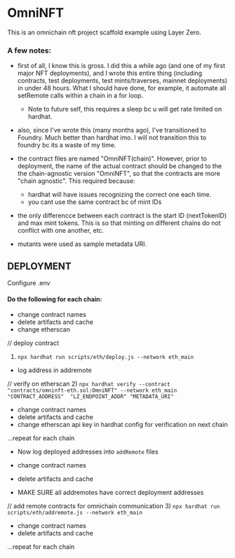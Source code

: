 # OmniNFT

This is an omnichain nft project scaffold example using Layer Zero.

### A few notes:

- first of all, I know this is gross. I did this a while ago (and one of my first major NFT deployments), and I wrote this entire thing (including contracts, test deployments, test mints/traverses, mainnet deployments) in under 48 hours. What I should have done, for example, it automate all setRemote calls within a chain in a for loop.   
    - Note to future self, this requires a sleep bc u will get rate limited on hardhat.

- also, since I've wrote this (many months ago), I've transitioned to Foundry. Much better than hardhat imo. I will not transition this to foundry bc its a waste of my time.

- the contract files are named "OmniNFT(chain)". However, prior to deployment, the name of the actual contract should be changed to the the chain-agnostic version "OmniNFT", so that the contracts are more "chain agnostic". This required because:
    - hardhat will have issues recognizing the correct one each time.
    - you cant use the same contract bc of mint IDs

- the only differencce between each contract is the start ID (nextTokenID) and max mint tokens. This is so that minting on different chains do not conflict with one another, etc.

- mutants were used as sample metadata URI.


## DEPLOYMENT

Configure .env

#### Do the following for each chain:

- change contract names
- delete artifacts and cache
- change etherscan

// deploy contract
1) `npx hardhat run scripts/eth/deploy.js --network eth_main`

- log address in addremote

// verify on etherscan
2) `npx hardhat verify --contract "contracts/omninft-eth.sol:OmniNFT" --network eth_main "CONTRACT_ADDRESS"  "LZ_ENDPOINT_ADDR" "METADATA_URI"`

- change contract names
- delete artifacts and cache
- change etherscan api key in hardhat config for verification on next chain

...repeat for each chain

- Now log deployed addresses into `addRemote` files

- change contract names
- delete artifacts and cache

- MAKE SURE all addremotes have correct deployment addresses

// add remote contracts for omnichain communication
3) `npx hardhat run scripts/eth/addremote.js --network eth_main`

- change contract names
- delete artifacts and cache

...repeat for each chain

